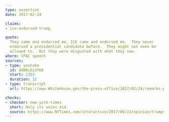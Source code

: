 ```yaml
---
type: assertion
date: 2017-02-24

claims:
- ice-endorsed-trump

quote:
  They came and endorsed me, ICE came and endorsed me.  They never
  endorsed a presidential candidate before.  They might not even be
  allowed to.  But they were disgusted with what they saw.
where: CPAC speech
sources:
- type: youtube
  id: dXWBcDz3Y68
  start: 1352
  duration: 12
- type: transcript
  url: https://www.WhiteHouse.gov/the-press-office/2017/02/24/remarks-president-trump-conservative-political-action-conference

checks:
- checker: new-york-times
  short: Only its union did.
  source: https://www.NYTimes.com/interactive/2017/06/23/opinion/trumps-lies.html
---
```

